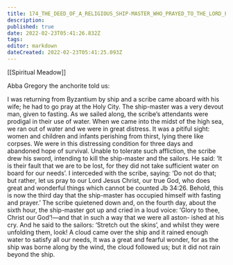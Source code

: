 ```yaml
---
title: 174_THE_DEED_OF_A_RELIGIOUS_SHIP-MASTER_WHO_PRAYED_TO_THE_LORD_FOR_RAIN
description: 
published: true
date: 2022-02-23T05:41:26.832Z
tags: 
editor: markdown
dateCreated: 2022-02-23T05:41:25.093Z
---
```


[[Spiritual Meadow]]
 
Abba Gregory the anchorite told us:  
 
I was returning from Byzantium by ship and a scribe came aboard with his wife; he had to go pray at the Holy City. The ship-master was a very devout man, given to fasting. As we sailed along, the scribe’s attendants were prodigal in their use of water. When we came into the midst of the high sea, we ran out of water and we were in great distress. It was a pitiful sight: women and children and infants perishing from thirst, lying there like corpses. We were in this distressing condition for three days and abandoned hope of survival. Unable to tolerate such affliction, the scribe drew his sword, intending to kill the ship-master and the sailors. He said: ‘It is their fault that we are to be lost, for they did not take sufficient water on board for our needs’. I interceded with the scribe, saying: ‘Do not do that; but rather, let us pray to our Lord Jesus Christ, our true God, who does great and wonderful things which cannot be counted Jb 34:26. Behold, this is now the third day that the ship-master has occupied himself with fasting and prayer.’ The scribe quietened down and, on the fourth day, about the sixth hour, the ship-master got up and cried in a loud voice: ‘Glory to thee, Christ our God’!—and that in such a way that we were all aston- ished at his cry. And he said to the sailors: ‘Stretch out the skins’, and whilst they were unfolding them, look! A cloud came over the ship and it rained enough water to satisfy all our needs, It was a great and fearful wonder, for as the ship was borne along by the wind, the cloud followed us; but it did not rain beyond the ship.
